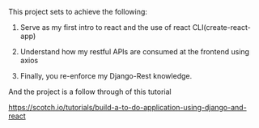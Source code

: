 This project sets to achieve the following:

1. Serve as my first intro to react and the use of react CLI(create-react-app)

2. Understand how my restful APIs are consumed at the frontend using axios

3. Finally, you re-enforce my Django-Rest knowledge.

And the project is a follow through of this tutorial

https://scotch.io/tutorials/build-a-to-do-application-using-django-and-react